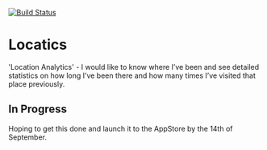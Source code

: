 [![Build Status](https://travis-ci.com/LukeSmith16/Locatics.svg?branch=master)](https://travis-ci.com/LukeSmith16/Locatics)

# Locatics
'Location Analytics' - I would like to know where I’ve been and see detailed statistics on how long I’ve been there and how many times I’ve visited that place previously. 

## In Progress
Hoping to get this done and launch it to the AppStore by the 14th of September.
